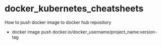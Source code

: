 # docker_kubernetes_cheatsheets

How to push docker image to docker hub repository
  - docker image push docker.io/docker_username/project_name:version-tag
